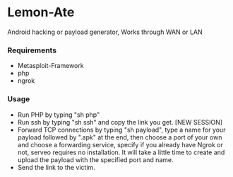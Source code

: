 # Lemon-Ate 

Android hacking or payload generator, Works through WAN or LAN

### Requirements
- Metasploit-Framework
- php 
- ngrok

### Usage
- Run PHP by typing "sh php"
- Run ssh by typing "sh ssh" and copy the link you get. [NEW SESSION]
- Forward TCP connections by typing "sh payload", type a name for your payload followed by ".apk" at the end, then choose a port of your own and choose a forwarding service, specify if you already have Ngrok or not, serveo requires no installation. It will take a little time to create and upload the payload with the specified port and name.
- Send the link to the victim.

